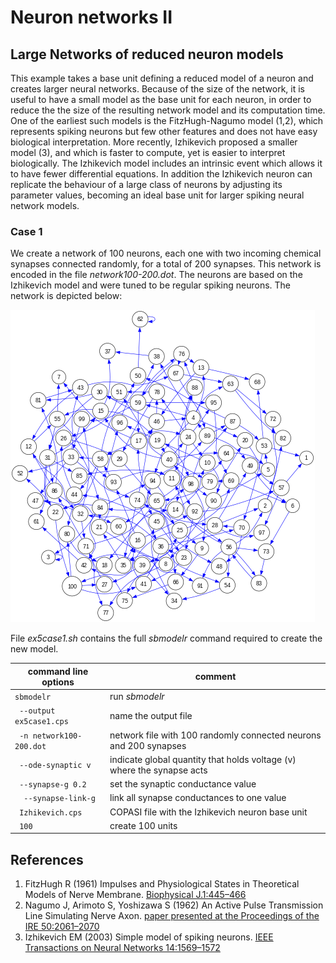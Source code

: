 # Neuron networks II
## Large Networks of reduced neuron models

This example takes a base unit defining a reduced model of a neuron and creates larger neural networks. Because of the size of the network, it is useful to have a small model as the base unit for each neuron, in order to reduce the the size of the resulting network model and its computation time. One of the earliest such models is the FitzHugh-Nagumo model (1,2), which represents spiking neurons but few other features and does not have easy biological interpretation. More recently, Izhikevich proposed a smaller model (3), and which is faster to compute, yet is easier to interpret biologically. The Izhikevich model includes an intrinsic event which allows it to have fewer differential equations. In addition the Izhikevich neuron can replicate the behaviour of a large class of neurons by adjusting its parameter values, becoming an ideal base unit for larger spiking neural network models.


### Case 1

We create a network of 100 neurons, each one with two incoming chemical synapses connected randomly, for a total of 200 synapses. This network is encoded in the file *network100-200.dot*. The neurons are based on the Izhikevich model and were tuned to be regular spiking neurons. The network is depicted below:

![network of 100 neurons with 200 synapses](network100-200.png)

File *ex5case1.sh* contains the full *sbmodelr* command required to create the new model.

| command line options       | comment                                                                |
| -------------------------- | ---------------------------------------------------------------------- |
|``sbmodelr``                | run *sbmodelr*                                                         |
|`` --output ex5case1.cps``  | name the output file                                                   |
|`` -n network100-200.dot``  | network file with 100 randomly connected neurons and 200 synapses      |
|`` --ode-synaptic v``       | indicate global quantity that holds voltage (v) where the synapse acts |
|`` --synapse-g 0.2``        | set the synaptic conductance value                                     |
|``  --synapse-link-g``      | link all synapse conductances to one value                             |
|`` Izhikevich.cps``         | COPASI file with the Izhikevich neuron base unit                       |
|`` 100``                    | create 100 units                                                         |



## References

1. FitzHugh R (1961) Impulses and Physiological States in Theoretical Models of Nerve Membrane. [Biophysical J.1:445–466](https://www.ncbi.nlm.nih.gov/pmc/articles/PMC1366333/)
2. Nagumo J, Arimoto S, Yoshizawa S (1962) An Active Pulse Transmission Line Simulating Nerve Axon. [paper presented at the Proceedings of the IRE 50:2061–2070](https://doi.org/10.1109/JRPROC.1962.288235)
3. Izhikevich EM (2003) Simple model of spiking neurons. [IEEE Transactions on Neural Networks 14:1569–1572](https://doi.org/10.1109/TNN.2003.820440)

